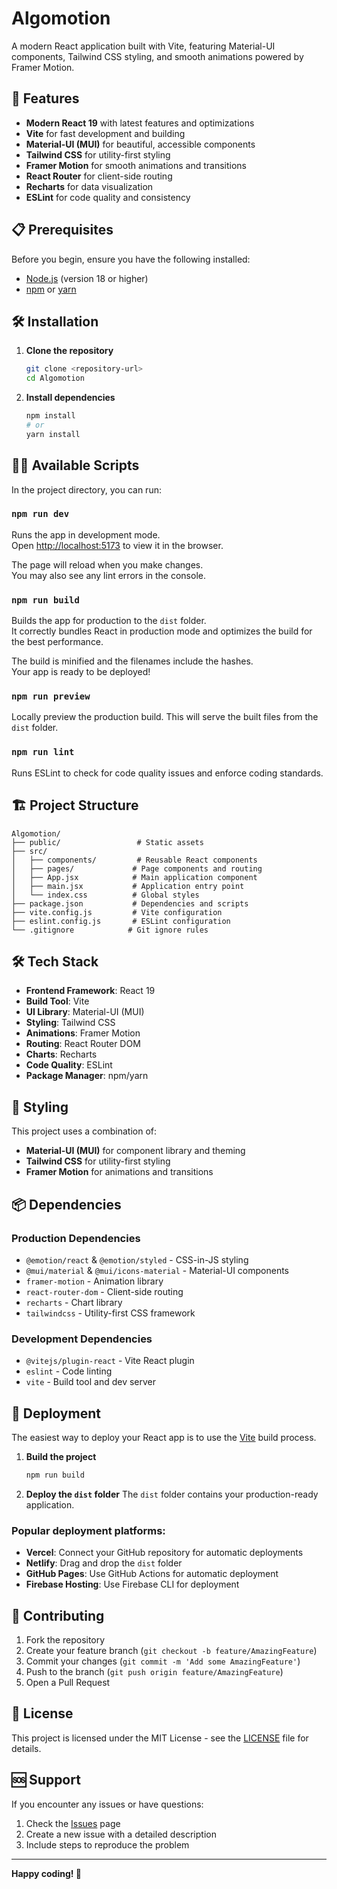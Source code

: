 # Algomotion

A modern React application built with Vite, featuring Material-UI components, Tailwind CSS styling, and smooth animations powered by Framer Motion.

## 🚀 Features

- **Modern React 19** with latest features and optimizations
- **Vite** for fast development and building
- **Material-UI (MUI)** for beautiful, accessible components
- **Tailwind CSS** for utility-first styling
- **Framer Motion** for smooth animations and transitions
- **React Router** for client-side routing
- **Recharts** for data visualization
- **ESLint** for code quality and consistency

## 📋 Prerequisites

Before you begin, ensure you have the following installed:
- [Node.js](https://nodejs.org/) (version 18 or higher)
- [npm](https://www.npmjs.com/) or [yarn](https://yarnpkg.com/)

## 🛠️ Installation

1. **Clone the repository**
   ```bash
   git clone <repository-url>
   cd Algomotion
   ```

2. **Install dependencies**
   ```bash
   npm install
   # or
   yarn install
   ```

## 🏃‍♂️ Available Scripts

In the project directory, you can run:

### `npm run dev`
Runs the app in development mode.\
Open [http://localhost:5173](http://localhost:5173) to view it in the browser.

The page will reload when you make changes.\
You may also see any lint errors in the console.

### `npm run build`
Builds the app for production to the `dist` folder.\
It correctly bundles React in production mode and optimizes the build for the best performance.

The build is minified and the filenames include the hashes.\
Your app is ready to be deployed!

### `npm run preview`
Locally preview the production build. This will serve the built files from the `dist` folder.

### `npm run lint`
Runs ESLint to check for code quality issues and enforce coding standards.

## 🏗️ Project Structure

```
Algomotion/
├── public/                 # Static assets
├── src/
│   ├── components/         # Reusable React components
│   ├── pages/             # Page components and routing
│   ├── App.jsx            # Main application component
│   ├── main.jsx           # Application entry point
│   └── index.css          # Global styles
├── package.json           # Dependencies and scripts
├── vite.config.js         # Vite configuration
├── eslint.config.js       # ESLint configuration
└── .gitignore            # Git ignore rules
```

## 🛠️ Tech Stack

- **Frontend Framework**: React 19
- **Build Tool**: Vite
- **UI Library**: Material-UI (MUI)
- **Styling**: Tailwind CSS
- **Animations**: Framer Motion
- **Routing**: React Router DOM
- **Charts**: Recharts
- **Code Quality**: ESLint
- **Package Manager**: npm/yarn

## 🎨 Styling

This project uses a combination of:
- **Material-UI (MUI)** for component library and theming
- **Tailwind CSS** for utility-first styling
- **Framer Motion** for animations and transitions

## 📦 Dependencies

### Production Dependencies
- `@emotion/react` & `@emotion/styled` - CSS-in-JS styling
- `@mui/material` & `@mui/icons-material` - Material-UI components
- `framer-motion` - Animation library
- `react-router-dom` - Client-side routing
- `recharts` - Chart library
- `tailwindcss` - Utility-first CSS framework

### Development Dependencies
- `@vitejs/plugin-react` - Vite React plugin
- `eslint` - Code linting
- `vite` - Build tool and dev server

## 🚀 Deployment

The easiest way to deploy your React app is to use the [Vite](https://vitejs.dev/) build process.

1. **Build the project**
   ```bash
   npm run build
   ```

2. **Deploy the `dist` folder**
   The `dist` folder contains your production-ready application.

### Popular deployment platforms:
- **Vercel**: Connect your GitHub repository for automatic deployments
- **Netlify**: Drag and drop the `dist` folder
- **GitHub Pages**: Use GitHub Actions for automatic deployment
- **Firebase Hosting**: Use Firebase CLI for deployment

## 🤝 Contributing

1. Fork the repository
2. Create your feature branch (`git checkout -b feature/AmazingFeature`)
3. Commit your changes (`git commit -m 'Add some AmazingFeature'`)
4. Push to the branch (`git push origin feature/AmazingFeature`)
5. Open a Pull Request

## 📝 License

This project is licensed under the MIT License - see the [LICENSE](LICENSE) file for details.

## 🆘 Support

If you encounter any issues or have questions:
1. Check the [Issues](https://github.com/yourusername/Algomotion/issues) page
2. Create a new issue with a detailed description
3. Include steps to reproduce the problem

---

**Happy coding! 🎉**
